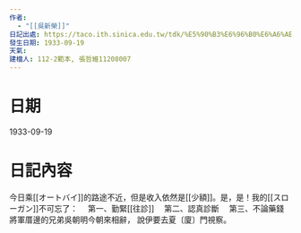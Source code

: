 ```yaml
---
作者:
  - "[[吳新榮]]"
日記出處: https://taco.ith.sinica.edu.tw/tdk/%E5%90%B3%E6%96%B0%E6%A6%AE%E6%97%A5%E8%A8%98/1933-09-19
發生日期: 1933-09-19
天氣: 
建檔人: 112-2範本, 張哲維11208007
---
```


# 日期
1933-09-19
# 日記內容
今日乘[[オートバイ]]的路途不近，但是收入依然是[[少額]]。是，是！我的[[スローガン]]不可忘了： 　第一、勤緊[[往診]] 　第二、認真診斷 　第三、不論藥錢 將軍厝邊的兄弟吳朝明今朝來相辭， 說伊要去夏〔廈〕門視察。
